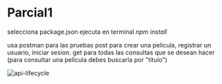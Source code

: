 # Parcial1
selecciona package.json
ejecuta en terminal *npm install*

usa postman para las pruebas
post para crear una pelicula, registrar un usuario, iniciar sesion.
get para todas las consultas que se desean hacer (para consultar una pelicula debes buscarla por "titulo")


![api-lifecycle](https://github.com/user-attachments/assets/795254ef-4dda-4b07-a3b9-9f1d2db7e420)
